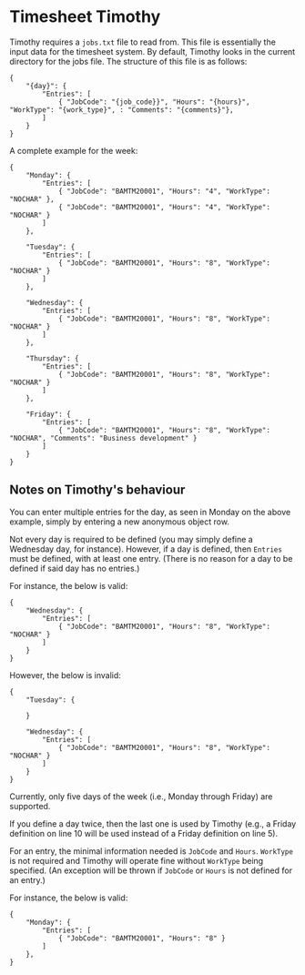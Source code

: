 # Timesheet Timothy

Timothy requires a `jobs.txt` file to read from. This file is essentially the input data for the timesheet system. By default, Timothy looks in the current directory for the jobs file.
The structure of this file is as follows:

```
{
    "{day}": {
        "Entries": [
            { "JobCode": "{job_code}}", "Hours": "{hours}", "WorkType": "{work_type}", : "Comments": "{comments}"},   
        ]
    }
}
```

A complete example for the week:

```
{
	"Monday": {
		"Entries": [
			{ "JobCode": "BAMTM20001", "Hours": "4", "WorkType": "NOCHAR" },		
			{ "JobCode": "BAMTM20001", "Hours": "4", "WorkType": "NOCHAR" }
		]
	},
	
	"Tuesday": {
		"Entries": [	
			{ "JobCode": "BAMTM20001", "Hours": "8", "WorkType": "NOCHAR" }		
		]
	},
	
	"Wednesday": {
		"Entries": [	
			{ "JobCode": "BAMTM20001", "Hours": "8", "WorkType": "NOCHAR" }		
		]
	},
	
	"Thursday": {
		"Entries": [	
			{ "JobCode": "BAMTM20001", "Hours": "8", "WorkType": "NOCHAR" }		
		]
	},
	
	"Friday": {
		"Entries": [	
			{ "JobCode": "BAMTM20001", "Hours": "8", "WorkType": "NOCHAR", "Comments": "Business development" }		
		]
	}
}
```

## Notes on Timothy's behaviour

You can enter multiple entries for the day, as seen in Monday on the above example, simply by entering a new anonymous object row.

Not every day is required to be defined (you may simply define a Wednesday day, for instance). However, if a day is defined, then `Entries` must be defined, with at least one entry. (There is no reason for a day to be defined if said day has no entries.)

For instance, the below is valid:

```
{
	"Wednesday": {
		"Entries": [	
			{ "JobCode": "BAMTM20001", "Hours": "8", "WorkType": "NOCHAR" }		
		]
	}
}
```

However, the below is invalid:

```
{
	"Tuesday": {
	
	}
	
	"Wednesday": {
		"Entries": [	
			{ "JobCode": "BAMTM20001", "Hours": "8", "WorkType": "NOCHAR" }		
		]
	}
}
```

Currently, only five days of the week (i.e., Monday through Friday) are supported.

If you define a day twice, then the last one is used by Timothy (e.g., a Friday definition on line 10 will be used instead of a Friday definition on line 5).

For an entry, the minimal information needed is `JobCode` and `Hours`. `WorkType` is not required and Timothy will operate fine without `WorkType` being specified. (An exception will be thrown if `JobCode` or `Hours` is not defined for an entry.)

For instance, the below is valid:

```
{
	"Monday": {
		"Entries": [
			{ "JobCode": "BAMTM20001", "Hours": "8" }		
		]
	},
}
```


